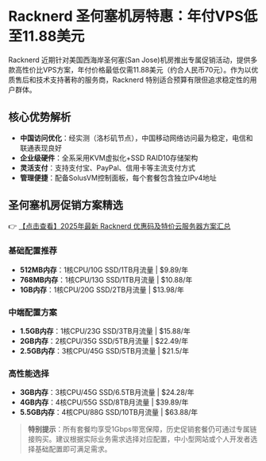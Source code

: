 # Racknerd 圣何塞机房特惠：年付VPS低至11.88美元

Racknerd 近期针对美国西海岸圣何塞(San Jose)机房推出专属促销活动，提供多款高性价比VPS方案，年付价格最低仅需11.88美元（约合人民币70元）。作为以优质售后和技术支持著称的服务商，Racknerd 特别适合预算有限但追求稳定性的用户群体。

## 核心优势解析

- **中国访问优化**：经实测（洛杉矶节点），中国移动网络访问最为稳定，电信和联通表现良好
- **企业级硬件**：全系采用KVM虚拟化+SSD RAID10存储架构
- **灵活支付**：支持支付宝、PayPal、信用卡等主流支付方式
- **管理便捷**：配备SolusVM控制面板，每个套餐包含独立IPv4地址

## 圣何塞机房促销方案精选

👉 [【点击查看】2025年最新 Racknerd 优惠码及特价云服务器方案汇总](https://bit.ly/Rack_Nerd)

### 基础配置推荐
- **512MB内存**：1核CPU/10G SSD/1TB月流量 | $9.89/年
- **768MB内存**：1核CPU/13G SSD/1TB月流量 | $10.88/年
- **1GB内存**：1核CPU/20G SSD/2TB月流量 | $13.98/年

### 中端配置方案
- **1.5GB内存**：1核CPU/23G SSD/3TB月流量 | $15.88/年
- **2GB内存**：2核CPU/35G SSD/5TB月流量 | $22.49/年
- **2.5GB内存**：3核CPU/45G SSD/5TB月流量 | $21.5/年

### 高性能选择
- **3GB内存**：3核CPU/45G SSD/6.5TB月流量 | $24.28/年
- **4GB内存**：4核CPU/55G SSD/8TB月流量 | $39.89/年
- **5.5GB内存**：4核CPU/88G SSD/10TB月流量 | $63.88/年

> **特别提示**：所有套餐均享受1Gbps带宽保障，历史促销套餐仍可通过专属链接购买。建议根据实际业务需求选择对应配置，中小型网站或个人开发者选择基础配置即可满足需求。